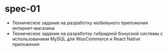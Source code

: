 # spec-01
- Техническое задание на разработку мобильного приложения интернет-магазина
- Техническое задание на разработку гибридной бонусной системы с использованием MySQL для WooCommerce и React Native приложения
